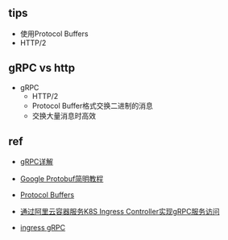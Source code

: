 
## tips
+ 使用Protocol Buffers
+ HTTP/2

## gRPC vs http
+ gRPC
    + HTTP/2
    + Protocol Buffer格式交换二进制的消息
    + 交换大量消息时高效




## ref
+ [gRPC详解](https://www.jianshu.com/p/9c947d98e192)
+ [Google Protobuf简明教程](https://www.jianshu.com/p/b723053a86a6)

+ [Protocol Buffers](https://developers.google.com/protocol-buffers/?spm=a2c6h.12873639.0.0.791f1387WeeVKF)

<!-- ali -->
+ [通过阿里云容器服务K8S Ingress Controller实现gRPC服务访问](https://developer.aliyun.com/article/598826)

<!-- ingress gRPC -->
+ [ingress gRPC](https://kubernetes.github.io/ingress-nginx/examples/grpc/)
